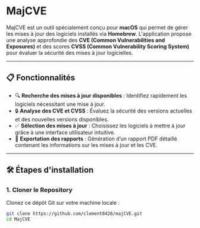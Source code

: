 # MajCVE

MajCVE est un outil spécialement conçu pour **macOS** qui permet de gérer les mises à jour des logiciels installés via **Homebrew**. L'application propose une analyse approfondie des **CVE (Common Vulnerabilities and Exposures)** et des scores **CVSS (Common Vulnerability Scoring System)** pour évaluer la sécurité des mises à jour logicielles.

---

## 📋 Fonctionnalités

- 🔍 **Recherche des mises à jour disponibles** : Identifiez rapidement les logiciels nécessitant une mise à jour.
- 🔒 **Analyse des CVE et CVSS** : Évaluez la sécurité des versions actuelles et des nouvelles versions disponibles.
- ✅ **Sélection des mises à jour** : Choisissez les logiciels à mettre à jour grâce à une interface utilisateur intuitive.
- 📝 **Exportation des rapports** : Génération d’un rapport PDF détaillé contenant les informations sur les mises à jour et les CVE.

---

## 🛠️ Étapes d'installation

### 1. Cloner le Repository  
Clonez ce dépôt Git sur votre machine locale :
```bash
git clone https://github.com/clement8426/majCVE.git
cd MajCVE
